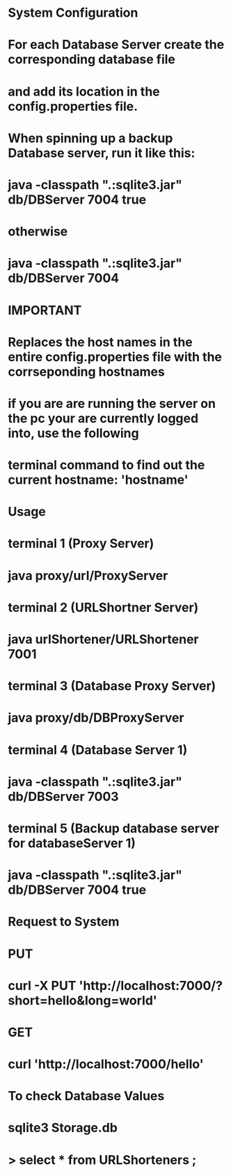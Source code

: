 # System Configuration
# For each Database Server create the corresponding database file
# and add its location in the config.properties file.

# When spinning up a backup Database server, run it like this:
#   java -classpath ".:sqlite3.jar" db/DBServer 7004 true
# otherwise
#   java -classpath ".:sqlite3.jar" db/DBServer 7004


# IMPORTANT
# Replaces the host names in the entire config.properties file with the corrseponding hostnames
# if you are are running the server on the pc your are currently logged into, use the following
# terminal command to find out the current hostname: 'hostname'


# Usage 

# terminal 1  (Proxy Server)
# java proxy/url/ProxyServer
# terminal 2 (URLShortner Server)
# java urlShortener/URLShortener 7001
# terminal 3 (Database Proxy Server)
# java proxy/db/DBProxyServer
# terminal 4 (Database Server 1)
# java -classpath ".:sqlite3.jar" db/DBServer 7003
# terminal 5 (Backup database server for databaseServer 1)
# java -classpath ".:sqlite3.jar" db/DBServer 7004 true

# Request to System
# PUT 
# curl -X PUT 'http://localhost:7000/?short=hello&long=world'
# GET
# curl 'http://localhost:7000/hello'

# To check Database Values
# sqlite3 Storage.db
# > select * from URLShorteners ;
